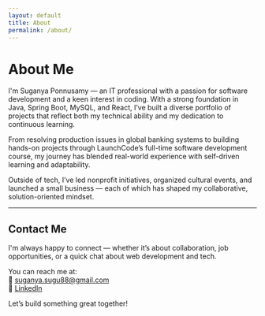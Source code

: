 ```yaml
---
layout: default
title: About
permalink: /about/
---
```


# About Me

I'm Suganya Ponnusamy — an IT professional with a passion for software development and a keen interest in coding. With a strong foundation in Java, Spring Boot, MySQL, and React, I’ve built a diverse portfolio of projects that reflect both my technical ability and my dedication to continuous learning.

From resolving production issues in global banking systems to building hands-on projects through LaunchCode’s full-time software development course, my journey has blended real-world experience with self-driven learning and adaptability.

Outside of tech, I’ve led nonprofit initiatives, organized cultural events, and launched a small business — each of which has shaped my collaborative, solution-oriented mindset.

---

## Contact Me

I'm always happy to connect — whether it’s about collaboration, job opportunities, or a quick chat about web development and tech.

You can reach me at:  
📧 [suganya.sugu88@gmail.com](mailto:suganya.sugu88@gmail.com)  
🔗 [LinkedIn](https://www.linkedin.com/in/suganyaponnusamy/)

Let’s build something great together!

